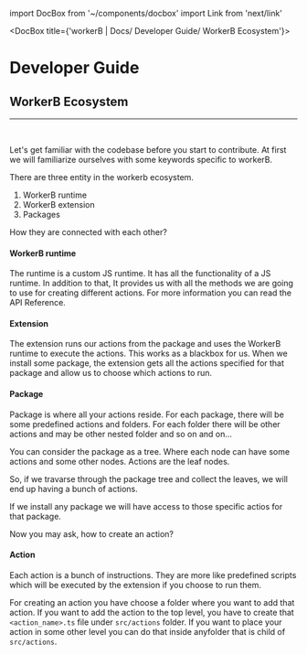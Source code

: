 import DocBox from '~/components/docbox'
import Link from 'next/link'

<DocBox title={'workerB | Docs/ Developer Guide/ WorkerB Ecosystem'}>

# **Developer Guide**
## **WorkerB Ecosystem**
<hr/>
<br/>

Let's get familiar with the codebase before you start to contribute. At first we will familiarize ourselves with some keywords specific to workerB.

There are three entity in the workerb ecosystem. 

1. WorkerB runtime
2. WorkerB extension
3. Packages

How they are connected with each other?

#### WorkerB runtime
The runtime is a custom JS runtime. It has all the functionality of a JS runtime. In addition to that, It provides us with all the methods we are going to use for creating different actions. For more information you can read the <Link href="/apiref">API Reference</Link>.

#### Extension
The extension runs our actions from the package and uses the WorkerB runtime to execute the actions. This works as a blackbox for us. When we install some package, the extension gets all the actions specified for that package and allow us to choose which actions to run.

#### Package
Package is where all your actions reside. For each package, there will be some predefined actions and folders. For each folder there will be other actions and may be other nested folder and so on and on...

You can consider the package as a tree. Where each node can have some actions and some other nodes. Actions are the leaf nodes.

So, if we travarse through the package tree and collect the leaves, we will end up having a bunch of actions.

If we install any package we will have access to those specific actios for that package.

Now you may ask, how to create an action?

#### Action
Each action is a bunch of instructions. They are more like predefined scripts which will be executed by the extension if you choose to run them.

For creating an action you have choose a folder where you want to add that action. If you want to add the action to the top level, you have to create that `<action_name>.ts` file under `src/actions` folder.
If you want to place your action in some other level you can do that inside anyfolder that is child of `src/actions`.


</DocBox>
